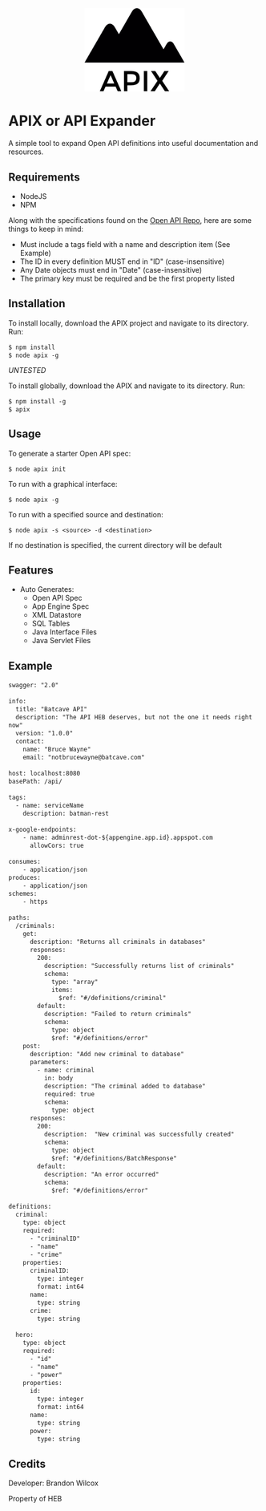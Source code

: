 <p align="center">
  <img src="./apix_logo.png" width="200" />
</p>

# APIX or API Expander

A simple tool to expand Open API definitions into useful documentation and resources.

## Requirements
+ NodeJS
+ NPM

Along with the specifications found on the [Open API Repo](https://github.com/OAI/OpenAPI-Specification), here are some things to keep in mind:
+ Must include a tags field with a name and description item (See Example)
+ The ID in every definition MUST end in "ID" (case-insensitive)
+ Any Date objects must end in "Date" (case-insensitive)
+ The primary key must be required and be the first property listed

## Installation
To install locally, download the APIX project and navigate to its directory. Run:

    $ npm install
    $ node apix -g

*UNTESTED*

To install globally, download the APIX and navigate to its directory. Run:

    $ npm install -g
    $ apix

## Usage
To generate a starter Open API spec:

    $ node apix init

To run with a graphical interface:

    $ node apix -g

To run with a specified source and destination:

    $ node apix -s <source> -d <destination>

If no destination is specified, the current directory will be default

## Features
+ Auto Generates:
    + Open API Spec
    + App Engine Spec
    + XML Datastore
    + SQL Tables
    + Java Interface Files
    + Java Servlet Files

## Example
    swagger: "2.0"

    info:
      title: "Batcave API"
      description: "The API HEB deserves, but not the one it needs right now"
      version: "1.0.0"
      contact:
        name: "Bruce Wayne"
        email: "notbrucewayne@batcave.com"

    host: localhost:8080
    basePath: /api/

    tags:
      - name: serviceName
        description: batman-rest

    x-google-endpoints:
        - name: adminrest-dot-${appengine.app.id}.appspot.com
          allowCors: true

    consumes:
        - application/json
    produces:
        - application/json
    schemes:
        - https

    paths:
      /criminals:
        get:
          description: "Returns all criminals in databases"
          responses:
            200:
              description: "Successfully returns list of criminals"
              schema:
                type: "array"
                items:
                  $ref: "#/definitions/criminal"
            default:
              description: "Failed to return criminals"
              schema:
                type: object
                $ref: "#/definitions/error"
        post:
          description: "Add new criminal to database"
          parameters:
            - name: criminal
              in: body
              description: "The criminal added to database"
              required: true
              schema:
                type: object
          responses:
            200:
              description:  "New criminal was successfully created"
              schema:
                type: object
                $ref: "#/definitions/BatchResponse"
            default:
              description: "An error occurred"
              schema:
                $ref: "#/definitions/error"

    definitions:
      criminal:
        type: object
        required:
          - "criminalID"
          - "name"
          - "crime"
        properties:
          criminalID:
            type: integer
            format: int64
          name:
            type: string
          crime:
            type: string

      hero:
        type: object
        required:
          - "id"
          - "name"
          - "power"
        properties:
          id:
            type: integer
            format: int64
          name:
            type: string
          power:
            type: string


## Credits

Developer: Brandon Wilcox

Property of HEB
